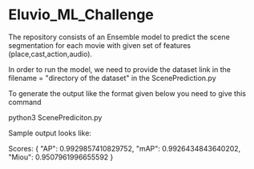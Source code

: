 # Eluvio_ML_Challenge
The repository consists of an Ensemble model to predict the scene segmentation for each movie with given set of features (place,cast,action,audio).

In order to run the model, we need to provide the dataset link in the filename = "directory of the dataset" in the ScenePrediction.py

To generate the output like the format given below you need to give this command

python3 ScenePrediciton.py

Sample output looks like:

Scores: {
    "AP": 0.9929857410829752,
    "mAP": 0.9926434843640202,
    "Miou": 0.9507961996655592
}



